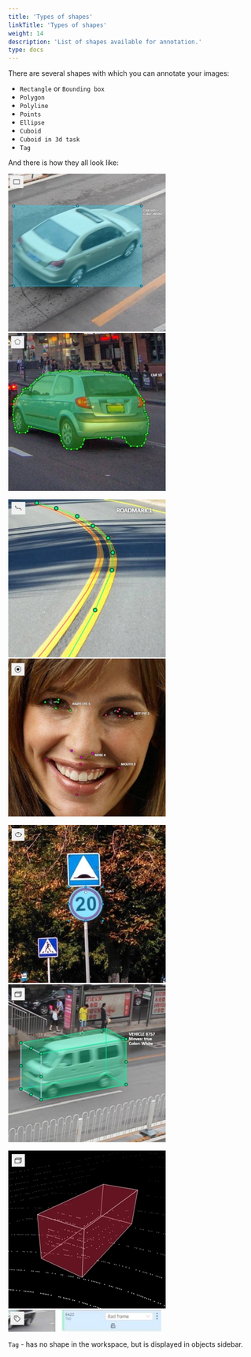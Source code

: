 ```yaml
---
title: 'Types of shapes'
linkTitle: 'Types of shapes'
weight: 14
description: 'List of shapes available for annotation.'
type: docs
---
```


There are several shapes with which you can annotate your images:

- `Rectangle` or `Bounding box`
- `Polygon`
- `Polyline`
- `Points`
- `Ellipse`
- `Cuboid`
- `Cuboid in 3d task`
- `Tag`

And there is how they all look like:

![](/images/image038_detrac.jpg 'Rectangle') ![](/images/image033_detrac.jpg 'Polygon')

![](/images/image009_mapillary_vistas.jpg 'Polyline') ![](/images/image010_affectnet.jpg 'Points')

![](/images/image240_mapillary_vistas.jpg 'Ellipse') ![](/images/image015_detrac.jpg 'Cuboid')

![](/images/image218_carla_town3.jpg 'Cuboid in 3d task') ![](/images/image135.jpg 'Tag')

`Tag` - has no shape in the workspace, but is displayed in objects sidebar.
